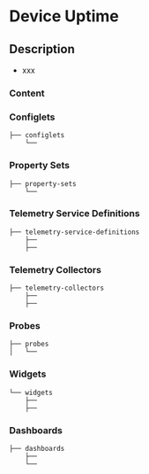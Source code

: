 # Device Uptime

## Description

- xxx

### Content

### Configlets

```
├── configlets
    └── 
```

### Property Sets

```
├── property-sets
    └── 
```

### Telemetry Service Definitions 
```
├── telemetry-service-definitions
    ├── 
    ├── 
```

### Telemetry Collectors
```
├── telemetry-collectors
    ├── 
    ├── 
```

### Probes
```
├── probes
│   └── 
```

### Widgets
```
└── widgets
    ├── 
    ├── 
```

### Dashboards

```
├── dashboards
    ├── 
    └── 
```
